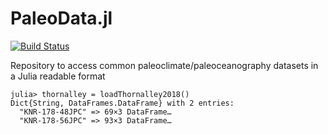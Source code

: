 # PaleoData.jl
[![Build Status](https://github.com/b-r-hamilton/PaleoData.jl/actions/workflows/CI.yml/badge.svg?branch=main)](https://github.com/b-r-hamilton/PaleoData.jl/actions/workflows/CI.yml?query=branch%3Amain)

Repository to access common paleoclimate/paleoceanography datasets in a Julia readable format 

```
julia> thornalley = loadThornalley2018()
Dict{String, DataFrames.DataFrame} with 2 entries:
  "KNR-178-48JPC" => 69×3 DataFrame…
  "KNR-178-56JPC" => 93×3 DataFrame…
```


